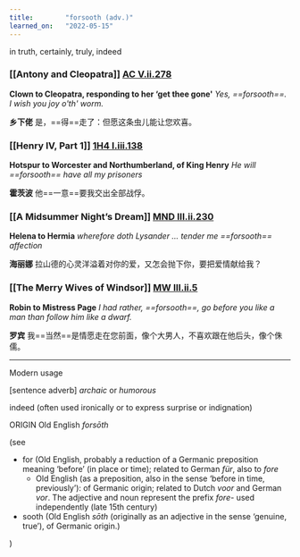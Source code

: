 ```yaml
---
title:        "forsooth (adv.)"
learned_on:   "2022-05-15"
---
```


in truth, certainly, truly, indeed

### [[Antony and Cleopatra]] [AC V.ii.278](https://www.shakespeareswords.com/Public/Play.aspx?Act=5&Scene=2&WorkId=8#112141) 


**Clown to Cleopatra, responding to her ‘get thee gone'** *Yes, ==forsooth==. I wish you joy o'th' worm.*

**乡下佬** 是，==得==走了：但愿这条虫儿能让您欢喜。

### [[Henry IV, Part 1]] [1H4 I.iii.138](https://www.shakespeareswords.com/Public/Play.aspx?Act=1&Scene=3&WorkId=33#232911) 


**Hotspur to Worcester and Northumberland, of King Henry** *He will ==forsooth== have all my prisoners*

**霍茨波** 他==一意==要我交出全部战俘。

### [[A Midsummer Night’s Dream]] [MND III.ii.230](https://www.shakespeareswords.com/Public/Play.aspx?Act=3&Scene=2&WorkId=4#126984) 


**Helena to Hermia** *wherefore doth Lysander … tender me ==forsooth== affection*

**海丽娜** 拉山德的心灵洋溢着对你的爱，又怎会抛下你，要把爱情献给我？

### [[The Merry Wives of Windsor]] [MW III.ii.5](https://www.shakespeareswords.com/Public/Play.aspx?Act=3&Scene=2&WorkId=29#218024) 


**Robin to Mistress Page** *I had rather, ==forsooth==, go before you like a man than follow him like a dwarf.*

**罗宾** 我==当然==是情愿走在您前面，像个大男人，不喜欢跟在他后头，像个侏儒。

-----

Modern usage

\[sentence adverb\] *archaic* or *humorous*

indeed (often used ironically or to express surprise or indignation)

ORIGIN Old English *forsōth* 

(see 

- for (Old English, probably a reduction of a Germanic preposition meaning ‘before’ (in place or time); related to German *für*, also to *fore*
    - Old English (as a preposition, also in the sense ‘before in time, previously’): of Germanic origin; related to Dutch *voor* and German *vor*. The adjective and noun represent the prefix *fore-* used independently (late 15th century)
- sooth (Old English *sōth* (originally as an adjective in the sense ‘genuine, true’), of Germanic origin.)
 
)